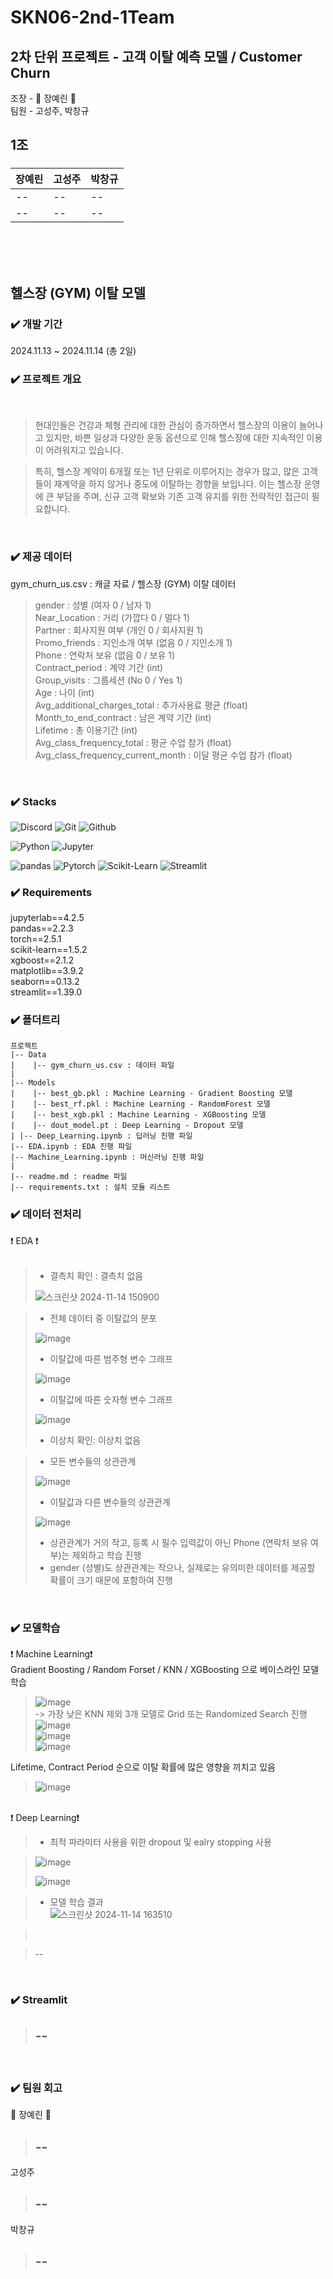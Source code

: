 # SKN06-2nd-1Team
## 2차 단위 프로젝트 - 고객 이탈 예측 모델 / Customer Churn  </br>
조장 - :crown: 장예린 :crown: </br>
팀원 - 고성주, 박창규 </br>

## 1조
###
| 장예린 | 고성주 | 박창규 |
| -- | -- | -- |
| -- | -- | -- |
| -- | -- | -- |

</br></br></br>

##  헬스장 (GYM) 이탈 모델

### ✔️ 개발 기간
2024.11.13 ~ 2024.11.14 (총 2일)
</br>

### ✔️ 프로젝트 개요
</br>

>  현대인들은 건강과 체형 관리에 대한 관심이 증가하면서 헬스장의 이용이 늘어나고 있지만, 바쁜 일상과 다양한 운동 옵션으로 인해 헬스장에 대한 지속적인 이용이 어려워지고 있습니다.

>  특히, 헬스장 계약이 6개월 또는 1년 단위로 이루어지는 경우가 많고, 많은 고객들이 재계약을 하지 않거나 중도에 이탈하는 경향을 보입니다. 이는 헬스장 운영에 큰 부담을 주며, 신규 고객 확보와 기존 고객 유지를 위한 전략적인 접근이 필요합니다.
</br>


### ✔️ 제공 데이터
gym_churn_us.csv : 캐글 자료 / 헬스장 (GYM) 이탈 데이터 </br>
> gender : 성별 (여자 0 / 남자 1) </br>
> Near_Location : 거리 (가깝다 0 / 멀다 1) </br>
> Partner : 회사지원 여부 (개인 0 / 회사지원 1) </br>
> Promo_friends : 지인소개 여부 (없음 0 / 지인소개 1) </br>
> Phone : 연락처 보유 (없음 0 / 보유 1) </br>
> Contract_period : 계약 기간 (int) </br>
> Group_visits : 그룹세션 (No 0 / Yes 1) </br>
> Age : 나이 (int) </br>
> Avg_additional_charges_total : 추가사용료 평균 (float) </br>
> Month_to_end_contract : 남은 계약 기간 (int) </br>
> Lifetime : 총 이용기간 (int) </br>
> Avg_class_frequency_total : 평균 수업 참가 (float) </br>
> Avg_class_frequency_current_month : 이달 평균 수업 참가 (float) </br>


</br>


### ✔️ Stacks
![Discord](https://img.shields.io/badge/discord-5865F2?style=for-the-badge&logo=discord&logoColor=white)
![Git](https://img.shields.io/badge/Git-F05032?style=for-the-badge&logo=Git&logoColor=white)
![Github](https://img.shields.io/badge/GitHub-181717?style=for-the-badge&logo=GitHub&logoColor=white)

![Python](https://img.shields.io/badge/python-3776AB?style=for-the-badge&logo=python&logoColor=white) 
![Jupyter](https://img.shields.io/badge/jupyter-F37626?style=for-the-badge&logo=jupyter&logoColor=white) 

![pandas](https://img.shields.io/badge/pandas-150458?style=for-the-badge&logo=pandas&logoColor=white)
![Pytorch](https://img.shields.io/badge/pytorch-EE4C2C?style=for-the-badge&logo=pytorch&logoColor=white) 
![Scikit-Learn](https://img.shields.io/badge/scikitlearn-F7931E?style=for-the-badge&logo=scikitlearn&logoColor=white) 
![Streamlit](https://img.shields.io/badge/streamlit-FF4B4B?style=for-the-badge&logo=streamlit&logoColor=white) 



### ✔️ Requirements

jupyterlab==4.2.5
</br>
pandas==2.2.3
</br>
torch==2.5.1
</br>
scikit-learn==1.5.2
</br>
xgboost==2.1.2
</br>
matplotlib==3.9.2
</br>
seaborn==0.13.2
</br>
streamlit==1.39.0
</br>


### ✔️ 폴더트리
```
프로젝트
|-- Data 
|    |-- gym_churn_us.csv : 데이터 파일
| 
|-- Models
|    |-- best_gb.pkl : Machine Learning - Gradient Boosting 모델
|    |-- best_rf.pkl : Machine Learning - RandomForest 모델
|    |-- best_xgb.pkl : Machine Learning - XGBoosting 모델
|    |-- dout_model.pt : Deep Learning - Dropout 모델
| |-- Deep_Learning.ipynb : 딥러닝 진행 파일
|-- EDA.ipynb : EDA 진행 파일
|-- Machine_Learning.ipynb : 머신러닝 진행 파일
|
|-- readme.md : readme 파일
|-- requirements.txt : 설치 모듈 리스트
```
### ✔️ 데이터 전처리 
❗️ EDA ❗️</br>
</br>

> - 결측치 확인 :  결측치 없음 
> 
> ![스크린샷 2024-11-14 150900](https://github.com/user-attachments/assets/390899e5-f850-4f24-a522-a999207884f3)



> - 전체 데이터 중 이탈값의 분포
>
> ![image](https://github.com/user-attachments/assets/9d30fe05-9959-4c33-9088-2ad49246b116)
>
>  - 이탈값에 따른 범주형 변수 그래프
>    
> ![image](https://github.com/user-attachments/assets/aaee7505-cd6f-4823-a096-cc4ef2b1dd3b)
>
> - 이탈값에 따른 숫자형 변수 그래프
>   
> ![image](https://github.com/user-attachments/assets/e4867480-1e5c-4d97-85a5-574d45f9f2de)
>
> 
> - 이상치 확인: 이상치 없음


> -  모든 변수들의 상관관계
>   
> ![image](https://github.com/user-attachments/assets/d8c2914d-ea58-4a19-b164-7fa775dfa032)
>
> - 이탈값과 다른 변수들의 상관관계
>   
> ![image](https://github.com/user-attachments/assets/8f6c5af3-b994-46e0-9a4a-6044f3969363)
>
> - 상관관계가 거의 작고, 등록 시 필수 입력값이 아닌 Phone (연락처 보유 여부)는 제외하고 학습 진행
> - gender (성별)도 상관관계는 작으나, 실제로는 유의미한 데이터를 제공할 확률이 크기 때문에 포함하여 진행






</br>
 
### ✔️ 모델학습
❗️ Machine Learning❗️ </br>
   Gradient Boosting / Random Forset / KNN / XGBoosting 으로 베이스라인 모델 학습</br>
   > ![image](https://github.com/user-attachments/assets/7a35034b-ba86-493c-a8ec-f6a2a68f1b50)</br>
   -> 가장 낮은 KNN 제외 3개 모델로 Grid 또는 Randomized Search 진행</br>
   >![image](https://github.com/user-attachments/assets/a2ae3675-4336-4fab-8bdb-6265a3f7f5ab)</br>
   > ![image](https://github.com/user-attachments/assets/500b1ecc-4f4a-4ce8-a8ab-91df350e56fd)</br>
   >![image](https://github.com/user-attachments/assets/6aef44de-7cc7-43d1-9c77-10ac884c44d6)</br>
> 
   Lifetime, Contract Period 순으로 이탈 확률에 많은 영향을 끼치고 있음</br>
> 
   > ![image](https://github.com/user-attachments/assets/6a2fa6ba-4732-4c8d-9d13-b73b21fa1695)</br>
</br>
❗️ Deep Learning❗️ </br>

> - 최적 파라미터 사용을 위한 dropout 및 ealry stopping 사용 </br>

>   ![image](https://github.com/user-attachments/assets/4d64e529-36d3-43e8-8560-a0a94875ccd3) </br>
>
>
>   ![image](https://github.com/user-attachments/assets/25533775-0d44-4299-bb0a-e6b1c8ba010f) </br>

> - 모델 학습 결과</br>
> ![스크린샷 2024-11-14 163510](https://github.com/user-attachments/assets/f7bc07ea-4d68-4126-941d-f4884bfd866a)

> </br>




   > --
   > 
</br>

### ✔️ Streamlit
   > --
   > --
   > 
</br>


### ✔️ 팀원 회고

:crown: 장예린 :crown:
> --
> --
> 
고성주
> --
> --
> 
박창규
> --
> --
>

